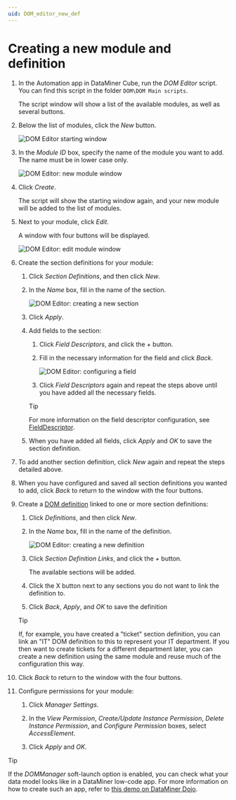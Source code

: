 ```yaml
---
uid: DOM_editor_new_def
---
```


# Creating a new module and definition

1. In the Automation app in DataMiner Cube, run the *DOM Editor* script. You can find this script in the folder `DOM\DOM Main scripts`.

   The script window will show a list of the available modules, as well as several buttons.

1. Below the list of modules, click the *New* button.

   ![DOM Editor starting window](~/user-guide/images/DOM_Editor_new.png)

1. In the *Module ID* box, specify the name of the module you want to add. The name must be in lower case only.

   ![DOM Editor: new module window](~/user-guide/images/DOM_Editor_new2.png)

1. Click *Create*.

   The script will show the starting window again, and your new module will be added to the list of modules.

1. Next to your module, click *Edit*.

   A window with four buttons will be displayed.

   ![DOM Editor: edit module window](~/user-guide/images/DOM_Editor_edit_module.png)

1. Create the section definitions for your module:

   1. Click *Section Definitions*, and then click *New*.

   1. In the *Name* box, fill in the name of the section.

      ![DOM Editor: creating a new section](~/user-guide/images/DOM_Editor_new_section.png)

   1. Click *Apply*.

   1. Add fields to the section:

      1. Click *Field Descriptors*, and click the *+* button.

      1. Fill in the necessary information for the field and click *Back*.

         ![DOM Editor: configuring a field](~/user-guide/images/DOM_Editor_new_field.png)

      1. Click *Field Descriptors* again and repeat the steps above until you have added all the necessary fields.

      > [!TIP]
      > For more information on the field descriptor configuration, see [FieldDescriptor](xref:DOM_SectionDefinition#fielddescriptor).

   1. When you have added all fields, click *Apply* and *OK* to save the section definition.

1. To add another section definition, click *New* again and repeat the steps detailed above.

1. When you have configured and saved all section definitions you wanted to add, click *Back* to return to the window with the four buttons.

1. Create a [DOM definition](xref:DomDefinition) linked to one or more section definitions:

   1. Click *Definitions*, and then click *New*.

   1. In the *Name* box, fill in the name of the definition.

      ![DOM Editor: creating a new definition](~/user-guide/images/DOM_Editor_new_definition.png)

   1. Click *Section Definition Links*, and click the *+* button.

      The available sections will be added.

   1. Click the X button next to any sections you do not want to link the definition to.

   1. Click *Back*, *Apply*, and *OK* to save the definition

   > [!TIP]
   > If, for example, you have created a "ticket" section definition, you can link an "IT" DOM definition to this to represent your IT department. If you then want to create tickets for a different department later, you can create a new definition using the same module and reuse much of the configuration this way.

1. Click *Back* to return to the window with the four buttons.

1. Configure permissions for your module:

   1. Click *Manager Settings*.

   1. In the *View Permission*, *Create/Update Instance Permission*, *Delete Instance Permission*, and *Configure Permission* boxes, select *AccessElement*.

   1. Click *Apply* and *OK*.

> [!TIP]
> If the *DOMManager* soft-launch option is enabled, you can check what your data model looks like in a DataMiner low-code app. For more information on how to create such an app, refer to [this demo on DataMiner Dojo](https://community.dataminer.services/video/object-modeling-and-apps/).
